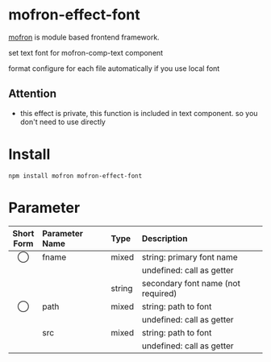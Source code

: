# mofron-effect-font
[mofron](https://mofron.github.io/mofron/) is module based frontend framework.

set text font for mofron-comp-text component

format configure for each file automatically if you use local font

## Attention
 - this effect is private, this function is included in text component. so you don't need to use directly

# Install
```
npm install mofron mofron-effect-font
```

# Parameter

| Short<br>Form | Parameter Name | Type | Description |
|:-------------:|:---------------|:-----|:------------|
| ◯  | fname | mixed | string: primary font name |
| | | | undefined: call as getter |
| | | string | secondary font name (not required) |
| ◯  | path | mixed | string: path to font |
| | | | undefined: call as getter |
| | src | mixed | string: path to font |
| | | | undefined: call as getter |

